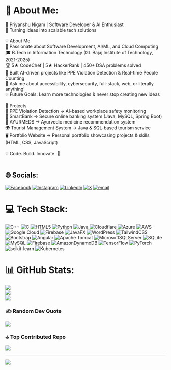 # 💫 About Me:
🚀 Priyanshu Nigam | Software Developer & AI Enthusiast<br>🌟 Turning ideas into scalable tech solutions<br><br>💡 About Me<br>🚀 Passionate about Software Development, AI/ML, and Cloud Computing<br>🎓 B.Tech in Information Technology (GL Bajaj Institute of Technology, 2021-2025)<br>🏆 5★ CodeChef | 5★ HackerRank | 450+ DSA problems solved<br>🤖 Built AI-driven projects like PPE Violation Detection & Real-time People Counting<br>💬 Ask me about accessibility, cybersecurity, full-stack, web, or literally anything!<br>💡 Future Goals: Learn more technologies & never stop creating new ideas<br><br>📌 Projects<br> 🦺 PPE Violation Detection → AI-based workplace safety monitoring<br>🏦 SmartBank → Secure online banking system (Java, MySQL, Spring Boot)<br>🌿 AYURMEDS → Ayurvedic medicine recommendation system<br>🌍 Tourist Management System → Java & SQL-based tourism service<br>🖥️ Portfolio Website → Personal portfolio showcasing projects & skills (HTML, CSS, JavaScript)<br><br>💡 Code. Build. Innovate. 🚀<br><br>


## 🌐 Socials:
[![Facebook](https://img.shields.io/badge/Facebook-%231877F2.svg?logo=Facebook&logoColor=white)](https://facebook.com/priyanshu.nigam.503) [![Instagram](https://img.shields.io/badge/Instagram-%23E4405F.svg?logo=Instagram&logoColor=white)](https://instagram.com/priyanshunigam57) [![LinkedIn](https://img.shields.io/badge/LinkedIn-%230077B5.svg?logo=linkedin&logoColor=white)](https://linkedin.com/in/priyanshunigamm) [![X](https://img.shields.io/badge/X-black.svg?logo=X&logoColor=white)](https://x.com/nigam92824) [![email](https://img.shields.io/badge/Email-D14836?logo=gmail&logoColor=white)](mailto:priyanshunigam35096@gmail.com) 

# 💻 Tech Stack:
![C++](https://img.shields.io/badge/c++-%2300599C.svg?style=for-the-badge&logo=c%2B%2B&logoColor=white) ![C](https://img.shields.io/badge/c-%2300599C.svg?style=for-the-badge&logo=c&logoColor=white) ![HTML5](https://img.shields.io/badge/html5-%23E34F26.svg?style=for-the-badge&logo=html5&logoColor=white) ![Python](https://img.shields.io/badge/python-3670A0?style=for-the-badge&logo=python&logoColor=ffdd54) ![Java](https://img.shields.io/badge/java-%23ED8B00.svg?style=for-the-badge&logo=openjdk&logoColor=white) ![Cloudflare](https://img.shields.io/badge/Cloudflare-F38020?style=for-the-badge&logo=Cloudflare&logoColor=white) ![Azure](https://img.shields.io/badge/azure-%230072C6.svg?style=for-the-badge&logo=microsoftazure&logoColor=white) ![AWS](https://img.shields.io/badge/AWS-%23FF9900.svg?style=for-the-badge&logo=amazon-aws&logoColor=white) ![Google Cloud](https://img.shields.io/badge/GoogleCloud-%234285F4.svg?style=for-the-badge&logo=google-cloud&logoColor=white) ![Firebase](https://img.shields.io/badge/firebase-%23039BE5.svg?style=for-the-badge&logo=firebase) ![JavaFX](https://img.shields.io/badge/javafx-%23FF0000.svg?style=for-the-badge&logo=javafx&logoColor=white) ![WordPress](https://img.shields.io/badge/WordPress-%23117AC9.svg?style=for-the-badge&logo=WordPress&logoColor=white) ![TailwindCSS](https://img.shields.io/badge/tailwindcss-%2338B2AC.svg?style=for-the-badge&logo=tailwind-css&logoColor=white) ![Bootstrap](https://img.shields.io/badge/bootstrap-%238511FA.svg?style=for-the-badge&logo=bootstrap&logoColor=white) ![Angular](https://img.shields.io/badge/angular-%23DD0031.svg?style=for-the-badge&logo=angular&logoColor=white) ![Apache Tomcat](https://img.shields.io/badge/apache%20tomcat-%23F8DC75.svg?style=for-the-badge&logo=apache-tomcat&logoColor=black) ![MicrosoftSQLServer](https://img.shields.io/badge/Microsoft%20SQL%20Server-CC2927?style=for-the-badge&logo=microsoft%20sql%20server&logoColor=white) ![SQLite](https://img.shields.io/badge/sqlite-%2307405e.svg?style=for-the-badge&logo=sqlite&logoColor=white) ![MySQL](https://img.shields.io/badge/mysql-4479A1.svg?style=for-the-badge&logo=mysql&logoColor=white) ![Firebase](https://img.shields.io/badge/firebase-a08021?style=for-the-badge&logo=firebase&logoColor=ffcd34) ![AmazonDynamoDB](https://img.shields.io/badge/Amazon%20DynamoDB-4053D6?style=for-the-badge&logo=Amazon%20DynamoDB&logoColor=white) ![TensorFlow](https://img.shields.io/badge/TensorFlow-%23FF6F00.svg?style=for-the-badge&logo=TensorFlow&logoColor=white) ![PyTorch](https://img.shields.io/badge/PyTorch-%23EE4C2C.svg?style=for-the-badge&logo=PyTorch&logoColor=white) ![scikit-learn](https://img.shields.io/badge/scikit--learn-%23F7931E.svg?style=for-the-badge&logo=scikit-learn&logoColor=white) ![Kubernetes](https://img.shields.io/badge/kubernetes-%23326ce5.svg?style=for-the-badge&logo=kubernetes&logoColor=white)
# 📊 GitHub Stats:
![](https://github-readme-stats.vercel.app/api?username=Priyanshun18072002&theme=synthwave&hide_border=true&include_all_commits=false&count_private=true)<br/>
![](https://nirzak-streak-stats.vercel.app/?user=Priyanshun18072002&theme=synthwave&hide_border=true)<br/>
![](https://github-readme-stats.vercel.app/api/top-langs/?username=Priyanshun18072002&theme=synthwave&hide_border=true&include_all_commits=false&count_private=true&layout=compact)

### ✍️ Random Dev Quote
![](https://quotes-github-readme.vercel.app/api?type=vetical&theme=dark)

### 🔝 Top Contributed Repo
![](https://github-contributor-stats.vercel.app/api?username=Priyanshun18072002&limit=5&theme=transparent&combine_all_yearly_contributions=true)

---
[![](https://visitcount.itsvg.in/api?id=Priyanshun18072002&icon=0&color=0)](https://visitcount.itsvg.in)

<!-- Proudly created with GPRM ( https://gprm.itsvg.in ) -->
